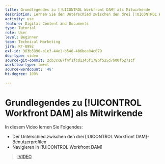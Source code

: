 ```yaml
---
title: Grundlegendes zu [!UICONTROL Workfront DAM] als Mitwirkende
description: Lernen Sie den Unterschied zwischen den drei [!UICONTROL Workfront DAM]-Benutzerprofilen und die Navigation in [!UICONTROL Workfront DAM] kennen.
activity: use
feature: Digital Content and Documents
type: Tutorial
role: User
level: Beginner
team: Technical Marketing
jira: KT-8992
exl-id: 383b5890-e1e3-44e1-b548-486bea04c079
doc-type: video
source-git-commit: 2cb3cc67f4f1fcd1345f178bf525d7b00f6271cf
workflow-type: tm+mt
source-wordcount: '48'
ht-degree: 100%

---
```


# Grundlegendes zu [!UICONTROL Workfront DAM] als Mitwirkende

In diesem Video lernen Sie Folgendes:

* Der Unterschied zwischen den drei [!UICONTROL Workfront DAM]-Benutzerprofilen
* Navigieren in [!UICONTROL Workfront DAM]

>[!VIDEO](https://video.tv.adobe.com/v/335252/?quality=12&learn=on)
